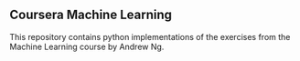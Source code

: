 ## Coursera Machine Learning

This repository contains python implementations of the exercises from the Machine Learning course by Andrew Ng.